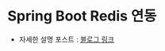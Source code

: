 # Spring Boot Redis 연동
* 자세한 설명 포스트 : [블로그 링크](https://lgm1007.github.io/2024/09/02/Spring-Boot-Redis-%EC%8B%A4%EC%8A%B5/)
